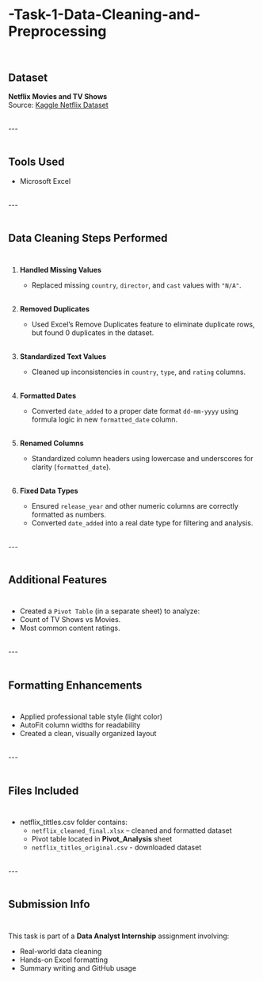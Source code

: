 # -Task-1-Data-Cleaning-and-Preprocessing<br><br>
## Dataset<br>
**Netflix Movies and TV Shows**<br>
Source: [Kaggle Netflix Dataset](https://www.kaggle.com/datasets/shivamb/netflix-shows)<br><br>

---<br><br>

##  Tools Used<br>
- Microsoft Excel<br><br>

---<br><br>

##  Data Cleaning Steps Performed<br><br>

1. **Handled Missing Values**<br>
   - Replaced missing `country`, `director`, and `cast` values with `"N/A"`.<br><br>

2. **Removed Duplicates**<br>
   - Used Excel’s Remove Duplicates feature to eliminate duplicate rows, but found 0 duplicates in the dataset.<br><br>

3. **Standardized Text Values**<br>
   - Cleaned up inconsistencies in `country`, `type`, and `rating` columns.<br><br>

4. **Formatted Dates**<br>
   - Converted `date_added` to a proper date format `dd-mm-yyyy` using formula logic in new `formatted_date` column.<br><br>

5. **Renamed Columns**<br>
   - Standardized column headers using lowercase and underscores for clarity (`formatted_date`).<br><br>

6. **Fixed Data Types**<br>
   - Ensured `release_year` and other numeric columns are correctly formatted as numbers.<br>
   - Converted `date_added` into a real date type for filtering and analysis.<br><br>

---<br><br>

##  Additional Features<br><br>

-  Created a `Pivot Table` (in a separate sheet) to analyze:<br>
  - Count of TV Shows vs Movies.<br>
  - Most common content ratings.<br><br>

---<br><br>

## Formatting Enhancements<br><br>

- Applied professional table style (light color)<br>
- AutoFit column widths for readability<br>
- Created a clean, visually organized layout<br><br>

---<br><br>

##  Files Included<br><br>

- netflix_tittles.csv folder contains:<br>
  - `netflix_cleaned_final.xlsx` – cleaned and formatted dataset<br>
  - Pivot table located in **Pivot_Analysis** sheet<br>
  - `netflix_titles_original.csv` - downloaded dataset<br><br>

---<br><br>

## Submission Info<br><br>

This task is part of a **Data Analyst Internship** assignment involving:<br>
- Real-world data cleaning<br>
- Hands-on Excel formatting<br>
- Summary writing and GitHub usage<br>

